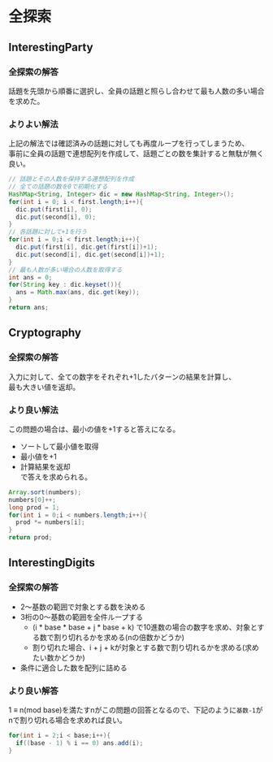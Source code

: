 # 全探索
## InterestingParty
### 全探索の解答
話題を先頭から順番に選択し、全員の話題と照らし合わせて最も人数の多い場合を求めた。
### よりよい解法
上記の解法では確認済みの話題に対しても再度ループを行ってしまうため、  
事前に全員の話題で連想配列を作成して、話題ごとの数を集計すると無駄が無く良い。  
```java
// 話題とその人数を保持する連想配列を作成
// 全ての話題の数を0で初期化する
HashMap<String, Integer> dic = new HashMap<String, Integer>();
for(int i = 0; i < first.length;i++){
  dic.put(first[i], 0);
  dic.put(second[i], 0);
}
// 各話題に対して+1を行う
for(int i = 0;i < first.length;i++){
  dic.put(first[i], dic.get(first[i])+1);
  dic.put(second[i], dic.get(second[i])+1);
}
// 最も人数が多い場合の人数を取得する
int ans = 0;
for(String key : dic.keyset()){
  ans = Math.max(ans, dic.get(key));
}
return ans;
```
## Cryptography
### 全探索の解答
入力に対して、全ての数字をそれぞれ+1したパターンの結果を計算し、  
最も大きい値を返却。  
### より良い解法
この問題の場合は、最小の値を+1すると答えになる。  
* ソートして最小値を取得
* 最小値を+1
* 計算結果を返却  
で答えを求められる。
```java
Array.sort(numbers);
numbers[0]++;
long prod = 1;
for(int i = 0;i < numbers.length;i++){
  prod *= numbers[i];
}
return prod;
```
## InterestingDigits
### 全探索の解答
* 2～基数の範囲で対象とする数を決める
* 3桁の0～基数の範囲を全件ループする
  * (i * base * base + j * base + k) で10進数の場合の数字を求め、対象とする数で割り切れるかを求める(nの倍数かどうか)
  * 割り切れた場合、i + j + kが対象とする数で割り切れるかを求める(求めたい数かどうか)
* 条件に適合した数を配列に詰める
### より良い解答
1 ≡ n(mod base)を満たすnがこの問題の回答となるので、下記のように`基数-1`がnで割り切れる場合を求めれば良い。
```java
for(int i = 2;i < base;i++){
  if((base - 1) % i == 0) ans.add(i);
}
```
